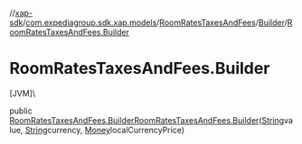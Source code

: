 //[xap-sdk](../../../../index.md)/[com.expediagroup.sdk.xap.models](../../index.md)/[RoomRatesTaxesAndFees](../index.md)/[Builder](index.md)/[RoomRatesTaxesAndFees.Builder](-room-rates-taxes-and-fees.-builder.md)

# RoomRatesTaxesAndFees.Builder

[JVM]\

public [RoomRatesTaxesAndFees.Builder](index.md)[RoomRatesTaxesAndFees.Builder](-room-rates-taxes-and-fees.-builder.md)([String](https://docs.oracle.com/javase/8/docs/api/java/lang/String.html)value, [String](https://docs.oracle.com/javase/8/docs/api/java/lang/String.html)currency, [Money](../../-money/index.md)localCurrencyPrice)
